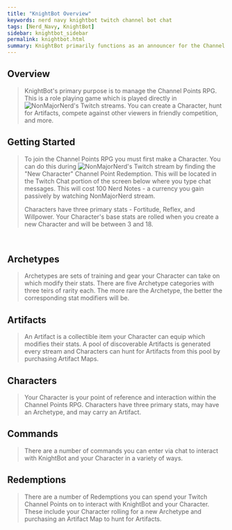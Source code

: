 ```yaml
---
title: "KnightBot Overview"
keywords: nerd navy knightbot twitch channel bot chat
tags: [Nerd_Navy, KnightBot]
sidebar: knightbot_sidebar
permalink: knightbot.html
summary: KnightBot primarily functions as an announcer for the Channel Points RPG where you can create a Character, hunt for Artifacts, and compete against your friends in NonMajorNerd's Twitch chat.
---
```


## Overview

> KnightBot's primary purpose is to manage the Channel Points RPG. This is a role playing game which is played directly in ![NonMajorNerd's Twitch](https://www.twitch.tv/nonmajornerd) streams. You can create a Character, hunt for Artifacts, compete against other viewers in friendly competition, and more.

## Getting Started

> To join the Channel Points RPG you must first make a Character. You can do this during ![NonMajorNerd's Twitch](https://www.twitch.tv/nonmajornerd) stream by finding the "New Character" Channel Point Redemption. This will be located in the Twitch Chat portion of the screen below where you type chat messages. This will cost 100 Nerd Notes - a currency you gain passively by watching NonMajorNerd stream.
>
> Characters have three primary stats - Fortitude, Reflex, and Willpower. Your Character's base stats are rolled when you create a new Character and will be between 3 and 18.

<br>

## Archetypes

> Archetypes are sets of training and gear your Character can take on which modify their stats. There are five Archetype categories with three teirs of rarity each. The more rare the Archetype, the better the corresponding stat modifiers will be.

## Artifacts

> An Artifact is a collectible item your Character can equip which modifies their stats. A pool of discoverable Artifacts is generated every stream and Characters can hunt for Artifacts from this pool by purchasing Artifact Maps.

## Characters

> Your Character is your point of reference and interaction within the Channel Points RPG. Characters have three primary stats, may have an Archetype, and may carry an Artifact.

## Commands

> There are a number of commands you can enter via chat to interact with KnightBot and your Character in a variety of ways.

## Redemptions

> There are a number of Redemptions you can spend your Twitch Channel Points on to interact with KnightBot and your Character. These include your Character rolling for a new Archetype and purchasing an Artifact Map to hunt for Artifacts.